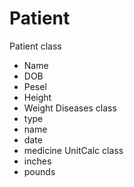 # Patient
Patient class
- Name
- DOB
- Pesel
- Height
- Weight
Diseases class
- type
- name
- date
- medicine
UnitCalc class
- inches
- pounds
